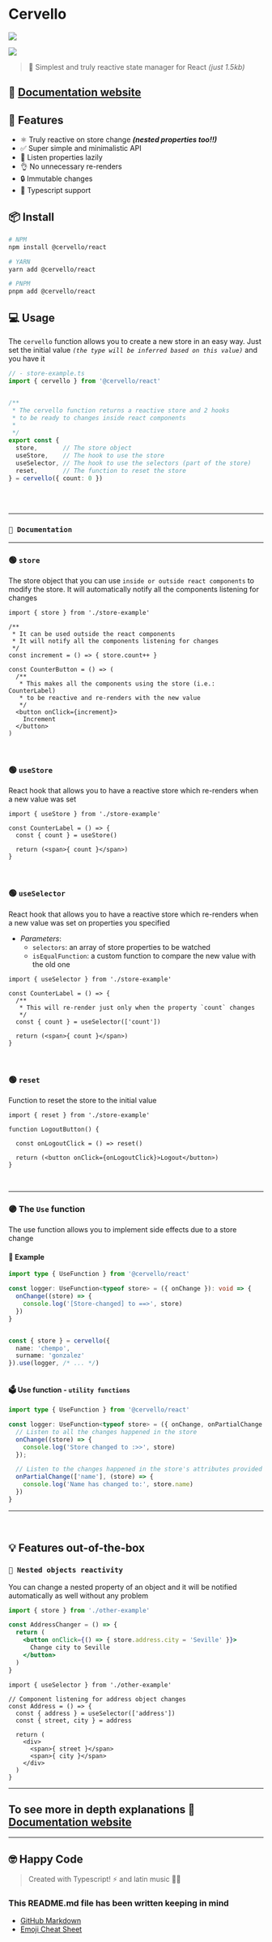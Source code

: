 # Cervello
<img src="https://img.shields.io/npm/v/@cervello/react?color=blue&style=flat-square"></a>


<img src="https://github.com/chempogonzalez/cervello/blob/main/assets/emoji-logo.png" style="display:block;">


> 🤯 Simplest and truly reactive state manager for React _(just 1.5kb)_

## 📖 [Documentation website](https://www.cervello.dev)


## 🚀 **Features**
- ⚛️ Truly reactive on store change **_(nested properties too!!)_**
- ✅ Super simple and minimalistic API
- 🐨 Listen properties lazily
- 👌 No unnecessary re-renders
- 🔒 Immutable changes
- 🔑 Typescript support

## 📦 **Install**
```bash
# NPM
npm install @cervello/react

# YARN
yarn add @cervello/react

# PNPM
pnpm add @cervello/react
```


## 💻 **Usage**
The `cervello` function allows you to create a new store in an easy way.
Just set the initial value _`(the type will be inferred based on this value)`_ and you have it

```ts
// - store-example.ts
import { cervello } from '@cervello/react'


/**
 * The cervello function returns a reactive store and 2 hooks
 * to be ready to changes inside react components
 *
 */
export const {
  store,       // The store object
  useStore,    // The hook to use the store
  useSelector, // The hook to use the selectors (part of the store)
  reset,       // The function to reset the store 
} = cervello({ count: 0 })
```
<br>
<br>

------
###  `📖 Documentation`
------
### 🟢 `store`
The store object that you can use `inside or outside react components` to modify the store. It will automatically notify all the components listening for changes

```tsx
import { store } from './store-example'

/**
 * It can be used outside the react components
 * It will notify all the components listening for changes 
 */
const increment = () => { store.count++ }

const CounterButton = () => (
  /**
   * This makes all the components using the store (i.e.: CounterLabel)
   * to be reactive and re-renders with the new value
   */
  <button onClick={increment}>
    Increment
  </button>
)
```

<br>

### 🟢 `useStore`

React hook that allows you to have a reactive store which re-renders when a new value was set
```tsx
import { useStore } from './store-example'

const CounterLabel = () => {
  const { count } = useStore()

  return (<span>{ count }</span>)
}
```

<br>

### 🟢 `useSelector`

React hook that allows you to have a reactive store which re-renders when a new value was set on properties you specified
- _Parameters_:
  - `selectors`: an array of store properties to be watched
  - `isEqualFunction`: a custom function to compare the new value with the old one
```tsx
import { useSelector } from './store-example'

const CounterLabel = () => {
  /**
   * This will re-render just only when the property `count` changes
   */
  const { count } = useSelector(['count'])

  return (<span>{ count }</span>)
}
```
<br>

### 🟢 `reset`

Function to reset the store to the initial value
```tsx
import { reset } from './store-example'

function LogoutButton() {

  const onLogoutClick = () => reset()

  return (<button onClick={onLogoutClick}>Logout</button>)
}
```

<br>


----
### 🟣 The `Use` function
The use function allows you to implement side effects due to a store change
#### 🔽 Example
```ts
import type { UseFunction } from '@cervello/react'

const logger: UseFunction<typeof store> = ({ onChange }): void => {
  onChange((store) => {
    console.log('[Store-changed] to ==>', store)
  })
}


const { store } = cervello({
  name: 'chempo',
  surname: 'gonzalez'
}).use(logger, /* ... */)
  
```

#### 🗳️ Use function - `utility functions`
```ts
import type { UseFunction } from '@cervello/react'

const logger: UseFunction<typeof store> = ({ onChange, onPartialChange }): void => {
  // Listen to all the changes happened in the store
  onChange((store) => {
    console.log('Store changed to :>>', store)
  });

  // Listen to the changes happened in the store's attributes provided
  onPartialChange(['name'], (store) => {
    console.log('Name has changed to:', store.name)
  })
}
```
------
<br>


## 💡 Features out-of-the-box
###  **`💠 Nested objects reactivity`**
You can change a nested property of an object and it will be notified automatically as well without any problem

```jsx
import { store } from './other-example'

const AddressChanger = () => {
  return (
    <button onClick={() => { store.address.city = 'Seville' }}>
      Change city to Seville
    </button>
  )
}
```

```tsx
import { useSelector } from './other-example'

// Component listening for address object changes
const Address = () => {
  const { address } = useSelector(['address'])
  const { street, city } = address

  return (
    <div>
      <span>{ street }</span>
      <span>{ city }</span>
    </div>
  )
}
```


---------
## To see more in depth explanations 📖 [Documentation website](https://www.cervello.dev)
--------


## 🤓 Happy Code

> Created with Typescript! ⚡ and latin music 🎺🎵

### This README.md file has been written keeping in mind

- [GitHub Markdown](https://guides.github.com/features/mastering-markdown/)
- [Emoji Cheat Sheet](https://www.webfx.com/tools/emoji-cheat-sheet/)
